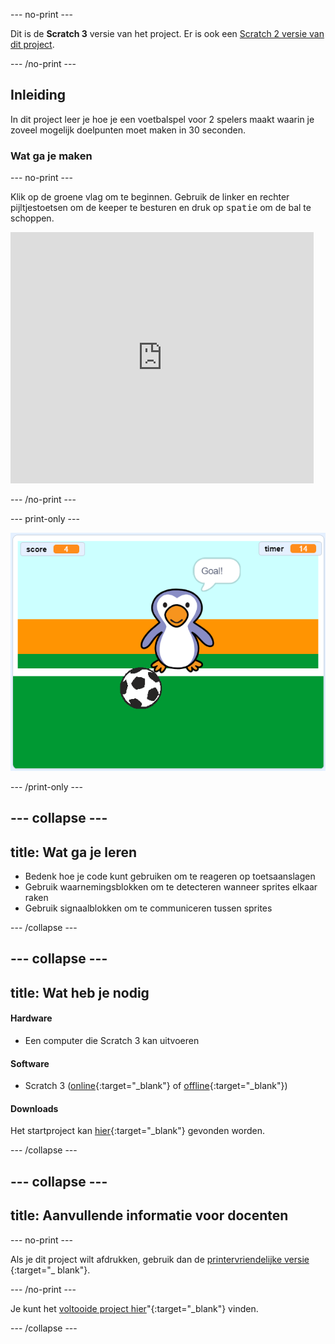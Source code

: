 --- no-print ---

Dit is de **Scratch 3** versie van het project. Er is ook een [Scratch 2 versie van dit project](https://projects.raspberrypi.org/en/projects/beat-the-goalie-scratch2).

--- /no-print ---

## Inleiding

In dit project leer je hoe je een voetbalspel voor 2 spelers maakt waarin je zoveel mogelijk doelpunten moet maken in 30 seconden.

### Wat ga je maken

--- no-print ---

Klik op de groene vlag om te beginnen. Gebruik de linker en rechter pijltjestoetsen om de keeper te besturen en druk op <kbd>spatie</kbd> om de bal te schoppen.

<div class="scratch-preview">
  <iframe allowtransparency="true" width="485" height="402" src="https://scratch.mit.edu/projects/embed/285942132/?autostart=false" frameborder="0" scrolling="no"></iframe>
</div>

--- /no-print ---

--- print-only ---

![game schermafbeelding](images/goalie-final.png)

--- /print-only ---

--- collapse ---
---
title: Wat ga je leren
---

- Bedenk hoe je code kunt gebruiken om te reageren op toetsaanslagen
- Gebruik waarnemingsblokken om te detecteren wanneer sprites elkaar raken
- Gebruik signaalblokken om te communiceren tussen sprites

--- /collapse ---

--- collapse ---
---
title: Wat heb je nodig
---

#### Hardware

+ Een computer die Scratch 3 kan uitvoeren

#### Software

+ Scratch 3 ([online](http://rpf.io/scratchon){:target="_blank"} of [offline](http://rpf.io/scratchoff){:target="_blank"})

#### Downloads

Het startproject kan [hier](http://rpf.io/p/en/beat-the-goalie-go){:target="_blank"} gevonden worden.

--- /collapse ---

--- collapse ---
---
title: Aanvullende informatie voor docenten
---

--- no-print ---

Als je dit project wilt afdrukken, gebruik dan de [printervriendelijke versie ](https://projects.raspberrypi.org/en/projects/beat-the-goalie/print){:target="_ blank"}.

--- /no-print ---

Je kunt het [voltooide project hier](http://rpf.io/p/en/beat-the-goalie-get)"{:target="_blank"} vinden.

--- /collapse ---
